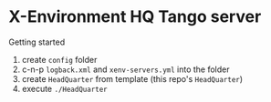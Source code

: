 # X-Environment HQ Tango server

Getting started

1. create `config` folder
2. c-n-p `logback.xml` and `xenv-servers.yml` into the folder
3. create `HeadQuarter` from template (this repo's `HeadQuarter`)
4. execute `./HeadQuarter`
   